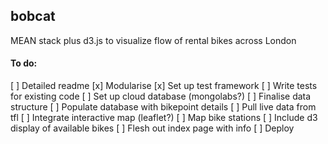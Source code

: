## bobcat

MEAN stack plus d3.js to visualize flow of rental bikes across London


#### To do:
[ ] Detailed readme
[x] Modularise
[x] Set up test framework
[ ] Write tests for existing code
[ ] Set up cloud database (mongolabs?)
  [ ] Finalise data structure
  [ ] Populate database with bikepoint details
[ ] Pull live data from tfl
[ ] Integrate interactive map (leaflet?)
[ ] Map bike stations
[ ] Include d3 display of available bikes
[ ] Flesh out index page with info
[ ] Deploy

